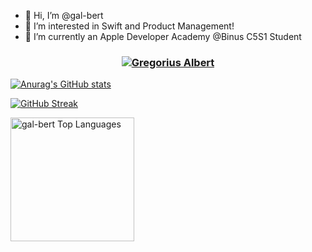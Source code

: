 - 👋 Hi, I’m @gal-bert
- 👀 I’m interested in Swift and Product Management!
- 🌱 I’m currently an Apple Developer Academy @Binus C5S1 Student 

<h3 align="center"><a href="https://hud0shnik.github.io/">
   <img alt="Gregorius Albert" src="https://readme-typing-svg.herokuapp.com/?lines=Gregorius+Albert;Swift+developer&font=JetBrains%20Mono&width=440&height=45&color=68C3D4&vCenter=true&size=21"></a>
</h3>

[![Anurag's GitHub stats](https://github-readme-stats.vercel.app/api?username=gal-bert&count_private=true&show_icons=true&theme=tokyonight)](https://github.com/anuraghazra/github-readme-stats)

[![GitHub Streak](http://github-readme-streak-stats.herokuapp.com?user=gal-bert&theme=vue-dark)](https://git.io/streak-stats)

<img alt="gal-bert Top Languages" src="https://github-readme-stats.vercel.app/api/top-langs/?username=gal-bert&langs_count=4&layout=compact&theme=react&hide_border=true&bg_color=1F222E&title_color=68C3D4&icon_color=F8D866&hide_border=true" height="198px"/>

